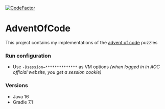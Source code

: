 [![CodeFactor](https://www.codefactor.io/repository/github/gauket/adventofcode/badge)](https://www.codefactor.io/repository/github/gauket/adventofcode)

# AdventOfCode
This project contains my implementations of the [advent of code](https://adventofcode.com/) puzzles

### Run configuration
- Use `-Dsession=**************` as VM options _(when logged in in AOC official website, you get a session cookie)_

### Versions
- Java 16
- Gradle 7.1
